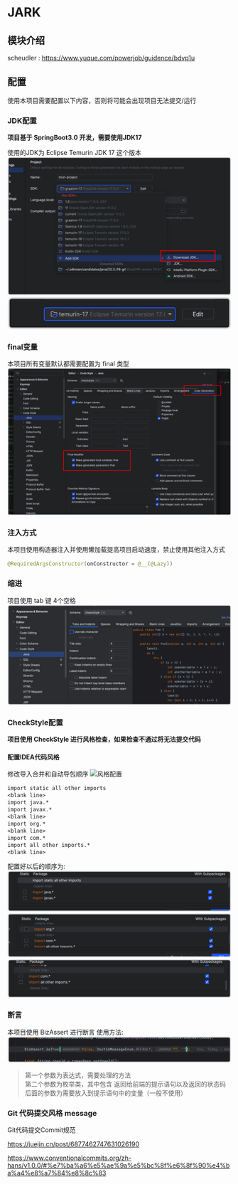 # JARK

## 模块介绍

scheudler : https://www.yuque.com/powerjob/guidence/bdvp1u


## 配置

使用本项目需要配置以下内容，否则将可能会出现项目无法提交/运行

### JDK配置

**项目基于 SpringBoot3.0 开发，需要使用JDK17**

使用的JDK为 Eclipse Temurin JDK 17 这个版本
![JDK](./config/assets/IDEA_JDK.png)
![JDK17](./config/assets/JDK17.png)

### final变量

本项目所有变量默认都需要配置为 final 类型
![final](./config/assets/final.png)

### 注入方式

本项目使用构造器注入并使用懒加载提高项目启动速度，禁止使用其他注入方式

```java
@RequiredArgsConstructor(onConstructor = @__(@Lazy))
```

### 缩进

项目使用 tab 键 4个空格
![img.png](./config/assets/tab.png)

### CheckStyle配置

**项目使用 CheckStyle 进行风格检查，如果检查不通过将无法提交代码**

#### 配置IDEA代码风格

修改导入合并和自动导包顺序
![风格配置](./config/assets/idea_code_style1.png)

```text
import static all other imports
<blank line>
import java.*
import javax.*
<blank line>
import org.*
<blank line>
import com.*
import all other imports.*
<blank line>
```

配置好以后的顺序为:
![1](./config/assets/checkstyle_1.png)
![1](./config/assets/checkstyle_2.png)
![1](./config/assets/checkstyle_3.png)

### 断言

本项目使用 BizAssert 进行断言
使用方法:
![BizAssert](./config/assets/BizAssert.png)
> 第一个参数为表达式，需要处理的方法  
> 第二个参数为枚举类，其中包含 返回给前端的提示语句以及返回的状态码  
> 后面的参数为需要放入到提示语句中的变量（一般不使用）

### Git 代码提交风格 message

Git代码提交Commit规范

https://juejin.cn/post/6877462747631026190

https://www.conventionalcommits.org/zh-hans/v1.0.0/#%e7%ba%a6%e5%ae%9a%e5%bc%8f%e6%8f%90%e4%ba%a4%e8%a7%84%e8%8c%83